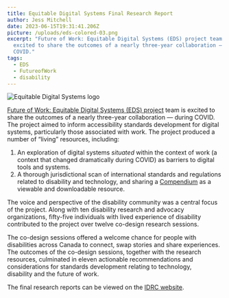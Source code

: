 ```yaml
---
title: Equitable Digital Systems Final Research Report
author: Jess Mitchell
date: 2023-06-15T19:31:41.206Z
picture: /uploads/eds-colored-03.png
excerpt: "Future of Work: Equitable Digital Systems (EDS) project team is
  excited to share the outcomes of a nearly three-year collaboration — during
  COVID."
tags:
  - EDS
  - FutureofWork
  - disability
---
```

![Equitable Digital Systems logo](/uploads/eds-colored-03.png)

[Future of Work: Equitable Digital Systems (EDS) project](https://idrc.ocadu.ca/projects/future-of-work-equitable-digital-systems/) team is excited to share the outcomes of a nearly three-year collaboration — during COVID. The project aimed to inform accessibility standards development for digital systems, particularly those associated with work. The project produced a number of “living” resources, including:

1. An exploration of digital systems *situated* within the context of work (a context that changed dramatically during COVID) as barriers to digital tools and systems. 
2. A thorough jurisdictional scan of international standards and regulations related to disability and technology, and sharing a [Compendium](https://airtable.com/shrXY0H5jiOFTS74B) as a viewable and downloadable resource.

The voice and perspective of the disability community was a central focus of the project. Along with ten disability research and advocacy organizations, fifty-five individuals with lived experience of disability contributed to the project over twelve co-design research sessions.

The co-design sessions offered a welcome chance for people with disabilities across Canada to connect, swap stories and share experiences. The outcomes of the co-design sessions, together with the research resources, culminated in eleven actionable recommendations and considerations for standards development relating to technology, disability and the future of work.

The final research reports can be viewed on the [IDRC website](https://idrc.ocadu.ca/projects/future-of-work-equitable-digital-systems/).